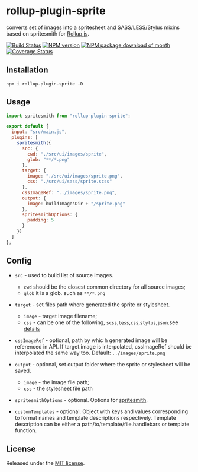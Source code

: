 # rollup-plugin-sprite

converts set of images into a spritesheet and SASS/LESS/Stylus mixins based on spritesmith for [Rollup.js](https://github.com/rollup/rollup).  


[![Build Status](https://travis-ci.org/linjinying/rollup-plugin-sprite.svg?branch=master)](https://travis-ci.org/linjinying/rollup-plugin-sprite)
[![NPM version](https://img.shields.io/npm/v/rollup-plugin-sprite.svg?style=flat)](https://www.npmjs.com/package/rollup-plugin-sprite)
[![NPM package download of month](https://img.shields.io/npm/dm/rollup-plugin-sprite.svg)](https://www.npmjs.com/package/rollup-plugin-sprite)
[![Coverage Status](https://coveralls.io/repos/github/linjinying/rollup-plugin-sprite/badge.svg?branch=master)](https://coveralls.io/github/linjinying/rollup-plugin-sprite?branch=master)

## Installation

```Shell
npm i rollup-plugin-sprite -D
```

## Usage

```javascript
import spritesmith from "rollup-plugin-sprite";

export default {
  input: "src/main.js",
  plugins: [
    spritesmith({
      src: {
        cwd: "./src/ui/images/sprite",
        glob: "**/*.png"
      },
      target: {
        image: "./src/ui/images/sprite.png",
        css: "./src/ui/sass/sprite.scss"
      },
      cssImageRef: "../images/sprite.png",
      output: {
        image: buildImagesDir + "/sprite.png"
      },
      spritesmithOptions: {
        padding: 5
      }
    })
  ]
};
```

## Config
- `src` - used to build list of source images.
    - `cwd` should be the closest common directory for all source images;
    - `glob` it is a glob. such as `**/*.png`
	
- `target` - set files path where generated the sprite or stylesheet.
    - `image` - target image filename;
    - `css` - can be one of the following, `scss`,`less`,`css`,`stylus`,`json`.see [details](https://github.com/twolfson/spritesheet-templates#templates)

- `cssImageRef` - optional, path by whic h generated image will be referenced in API. If target.image is interpolated, cssImageRef should be interpolated the same way too. Default: `../images/sprite.png`

- `output` - optional, set output folder where the sprite or stylesheet will be saved.
  - `image` - the image file path;
  - `css` - the stylesheet file path

- `spritesmithOptions` - optional. Options for [spritesmith](https://github.com/Ensighten/spritesmith).

- `customTemplates` - optional. Object with keys and values corresponding to format names and template descriptions respectively. Template description can be either a path/to/template/file.handlebars or template function.

## License

Released under the [MIT license](./LICENSE).
